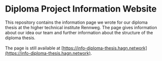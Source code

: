 # Diploma Project Information Website

This repository contains the information page we wrote for our diploma thesis at the higher technical institute Rennweg.
The page gives information about our idea our team and further information about the structure of the diploma thesis.
\
\
The page is still available at [https://info-diploma-thesis.hagn.network](https://info-diploma-thesis.hagn.network). 
